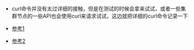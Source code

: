 - curl命令并没有太过详细的接触，但是在测试的时候会拿来试试，或者一些集群节点的一些API也会使用curl来请求试试，这边就把详细的curl命令记录一下

- [参考1](http://aiezu.com/article/linux_curl_command.html)
- [参考2](https://commandnotfound.cn/linux/1/204/curl-命令)